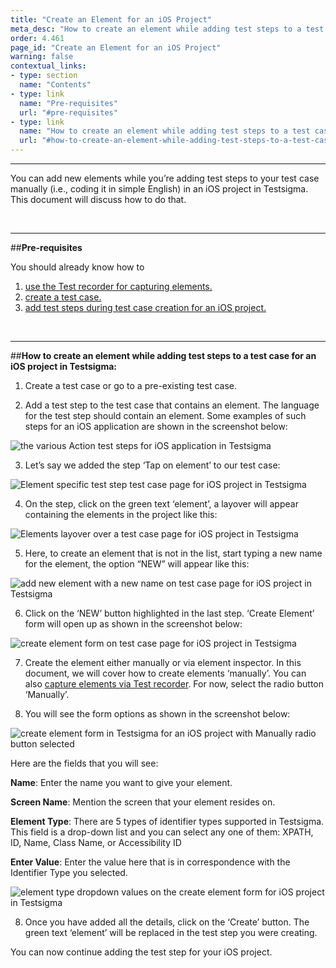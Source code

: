 ```yaml
---
title: "Create an Element for an iOS Project"
meta_desc: "How to create an element while adding test steps to a test case for an iOS project in Testsigma."
order: 4.461
page_id: "Create an Element for an iOS Project"
warning: false
contextual_links:
- type: section
  name: "Contents"
- type: link
  name: "Pre-requisites"
  url: "#pre-requisites"
- type: link
  name: "How to create an element while adding test steps to a test case for an iOS project in Testsigma"
  url: "#how-to-create-an-element-while-adding-test-steps-to-a-test-case-for-an-ios-project-in-testsigma"
---
```


---

You can add new elements while you’re adding test steps to your test case manually (i.e., coding it in simple English) in an iOS project in Testsigma. This document will discuss how to do that.

&emsp;

---
##**Pre-requisites**

You should already know how to

 1. [use the Test recorder for capturing elements.](https://testsigma.com/docs/elements/ios-apps/capture-single-element/)
 2. [create a test case.](https://testsigma.com/docs/test-cases/manage/add-edit-delete/)
 3. [add test steps during test case creation for an iOS project.](https://testsigma.com/docs/test-cases/step-types/overview/)

&emsp;

---
##**How to create an element while adding test steps to a test case for an iOS project in Testsigma:**
 1. Create a test case or go to a pre-existing test case. 
   
 2. Add a test step to the test case that contains an element. The language for the test step should contain an element. Some examples of such steps for an iOS application are shown in the screenshot below:

![the various Action test steps for iOS application in Testsigma](https://docs.testsigma.com/images/create-a-new-element/the-various-Actions-test-steps-ios-testsigma.png)

 3. Let’s say we added the step ‘Tap on element’ to our test case:

![Element specific test step test case page for iOS project in Testsigma](https://docs.testsigma.com/images/create-a-new-element/the-element-specific-test-step-test-case-page-ios-testsigma.png)

 4. On the step, click on the green text ‘element’, a layover will appear containing the elements in the project like this:

![Elements layover over a test case page for iOS project in Testsigma](https://docs.testsigma.com/images/create-a-new-element/the-elements-layover-over-test-case-page-ios-testsigma.png)

 5. Here, to create an element that is not in the list, start typing a new name for the element, the option “NEW” will appear like this:

![add new element with a new name on test case page for iOS project in Testsigma](https://docs.testsigma.com/images/create-a-new-element/add-new-element-with--new-name-test-case-page-ios-testsigma.png)

 6. Click on the ‘NEW’ button highlighted in the last step. ‘Create Element’ form will open up as shown in the screenshot below:

![create element form on test case page for iOS project in Testsigma](https://docs.testsigma.com/images/create-a-new-element/the-create-element-form-on-test-case-page-ios-testsigma.png)

 7. Create the element either manually or via element inspector. In this document, we will cover how to create elements ‘manually’. You can also [capture elements via Test recorder](https://testsigma.com/docs/elements/ios-apps/capture-single-element/). For now, select the radio button ‘Manually’.

 8. You will see the form options as shown in the screenshot below:

![create element form in Testsigma for an iOS project with Manually radio button selected ](https://docs.testsigma.com/images/create-a-new-element/create-element-manually-ios-testsigma.png)

Here are the fields that you will see:

**Name**: Enter the name you want to give your element.

**Screen Name**: Mention the screen that your element resides on.

**Element Type**: There are 5 types of identifier types supported in Testsigma. This field is a drop-down list and you can select any one of them: XPATH, ID, Name, Class Name, or Accessibility ID

**Enter Value**: Enter the value here that is in correspondence with the Identifier Type you selected.

![element type dropdown values on the create element form for iOS project in Testsigma](https://docs.testsigma.com/images/create-a-new-element/element-type-dropdown-value-create-an-element-ios-testsigma.png)

 8. Once you have added all the details, click on the ‘Create’ button. The green text ‘element’ will be replaced in the test step you were creating. 

You can now continue adding the test step for your iOS project.



